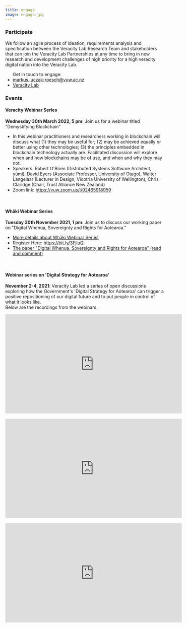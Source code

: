 ```yaml
---
title: engage
image: engage.jpg
---
```


<section>
	<h3 class="major">Participate</h3>
<p>We follow an agile process of ideation, requirements analysis and specification 
between the Veracity Lab Research Team and stakeholders that can join 
the Veracity Lab Partnerships at any time to bring 
in new research and development challenges of high priority for a high 
veracity digital nation into the Veracity Lab. 
</p>
</section>

<p> 
    <ul> Get in touch to engage:
        <li> <a href = "mailto: {{ site.email }}" class="icon fa-envelope">  markus.luczak-roesch@vuw.ac.nz</a>  </li>
        <li><a href="https://twitter.com/VeracityLab" class="icon fa-twitter" target="_blank">  Veracity Lab</a></li>
    </ul>
</p>

<section>
	<h3 class="major">Events</h3>
        <h4>Veracity Webinar Series</h4>
        <p><b>Wednesday 30th March 2022, 5 pm</b>:  Join us for a webinar titled "Demystifying Blockchain" 
        <ul>
		<li>In this webinar practitioners and researchers working in blockchain will discuss what (1) they may be useful for; (2) may be achieved equally or better using other technologies; (3) the principles embedded in blockchain technology actually are.  Facilitated discussion will explore when and how blockchains may be of use, and when and why they may not.</li>
            <li>Speakers: Robert O'Brien (Distributed Systems Software Architect, yümi), David Eyers (Associate Professor, University of Otago), Walter Langelaar (Lecturer in Design, Vicotria University of Wellington), Chris Claridge (Chair, Trust Alliance New Zealand)</li>
		<li>Zoom link: <a href="https://vuw.zoom.us/j/92465918959">https://vuw.zoom.us/j/92465918959</a></li>
        </ul>
        </p>
<br>
	<h4> Whāki Webinar Series</h4>
        <p><b>Tuesday 30th November 2021, 1 pm</b>:  Join us to discuss our working paper on "Digital Whenua, Sovereignty and Rights for Aotearoa." 
        <ul>
            <li> <a href="https://www.waikato.ac.nz/rangahau/koi-te-mata-punenga-innovation/whaki-webinar-series"> More details about Whāki Webinar Series </a> </li>
            <li>Register Here: <a href="https://bit.ly/3FjluQi">https://bit.ly/3FjluQi </a></li>
            <li> <a href="https://docs.google.com/document/d/1oNgCONEFsM7gW3abidjP9kLmn-faREUek-HAnlwBk8c/edit?usp=sharing">The paper "Digital Whenua, Sovereignty and Rights for Aotearoa" (read and comment)</a></li>
        </ul>
        </p>
<br>
        <h4> Webinar series on 'Digital Strategy for Aotearoa'</h4>
        <p><b>November 2-4, 2021</b>:  Veracity Lab led a series of open discussions exploring how the Government's 'Digital Strategy for Aotearoa' can trigger a positive repositioning of our digital future and to put people in control of what it looks like.
        <br>
        Below are the recordings from the webinars.
        </p>
         <div class="video-container">
        <iframe width="560" height="315" src="https://www.youtube.com/embed/MWs__lCQe2w" title="YouTube video player" frameborder="0" allow="accelerometer; autoplay; clipboard-write; encrypted-media; gyroscope; picture-in-picture" allowfullscreen></iframe>
         </div>
        <br>
         <div class="video-container">
        <iframe width="560" height="315" src="https://www.youtube.com/embed/cfGtDO-uEW4" title="YouTube video player" frameborder="0" allow="accelerometer; autoplay; clipboard-write; encrypted-media; gyroscope; picture-in-picture" allowfullscreen></iframe>
         </div>
        <br>
            <div class="video-container">
        <iframe width="560" height="315" src="https://www.youtube.com/embed/UlE4XOGkUwo" title="YouTube video player" frameborder="0" allow="accelerometer; autoplay; clipboard-write; encrypted-media; gyroscope; picture-in-picture" allowfullscreen></iframe>
        </div>

</section>
<!-- 
<section>
	<h3 class="major">Enroll</h3>
    <p>student notices/ scholarships etc</p>
</section>

<section>
	<h3 class="major">Training</h3>
    <p>webinars etc</p>
</section> -->
